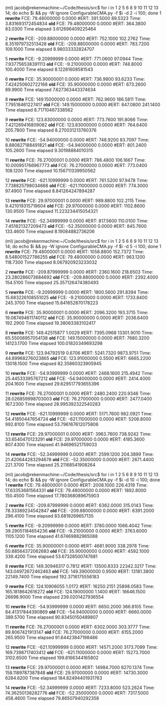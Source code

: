 (ml) jacob@rekenmachine:~/Code/thesis/src$ for i in 1 2 5 6 8 9 10 11 12 13 14; do echo $i && py -W ignore ConfigurableCMA.py -f $i -d 2 -i 100; done
1
**rewrite**
FCE:    79.48000000         0.0000
#ERT:      391.5000         89.5323
Time:    3.831693172454834
**old**
FCE:    79.48000000         0.0000
#ERT:      364.3800         83.0300
Time elapsed 3.612696409225464

2
**rewrite**
FCE:    -209.88000000       0.0000
#ERT:      752.1000        102.2762
Time:    8.351979732513428
**old**
FCE:    -209.88000000       0.0000
#ERT:      783.7200        109.1000
Time elapsed 8.98033332824707

5
**rewrite**
FCE:    -9.20999999         0.0000
#ERT:      771.0600         97.0944
Time:    7.937756538391113
**old**
FCE:    -9.21000000         0.0000
#ERT:      748.8000        100.4000
Time elapsed 8.12281608581543

6
**rewrite**
FCE:    35.90000001         0.0000
#ERT:      736.9800         93.6233
Time:    7.424250602722168
**old**
FCE:    35.90000000         0.0000
#ERT:      673.2600         89.9900
Time elapsed 7.627363443374634

8
**rewrite**
FCE:    149.15000000        0.0000
#ERT:      762.9600        186.5811
Time:    7.79518461227417
**old**
FCE:    149.15000000        0.0000
#ERT:      847.0800        241.1400
Time elapsed 8.71710467338562

9
**rewrite**
FCE:    123.83000000        0.0000
#ERT:      773.7600        191.8066
Time:    7.421269416809082
**old**
FCE:    123.83000000        0.0000
#ERT:      764.6400        205.7800
Time elapsed 8.270031213760376

10
**rewrite**
FCE:    -54.94000000        0.0000
#ERT:      748.9200         83.7097
Time:    8.880827188491821
**old**
FCE:    -54.94000000        0.0000
#ERT:      801.2400        105.2600
Time elapsed 9.30198884010315

11
**rewrite**
FCE:    76.27000001         0.0000
#ERT:      786.4800        106.1667
Time:    10.000951766967773
**old**
FCE:    76.27000000         0.0000
#ERT:      773.0400        108.1200
Time elapsed 10.156711339950562

12
**rewrite**
FCE:    -621.10999999       0.0000
#ERT:      761.5200         97.9478
Time:    7.738825798034668
**old**
FCE:    -621.11000000       0.0000
#ERT:      774.3000         97.4900
Time elapsed 8.841264247894287

13
**rewrite**
FCE:    29.97000001         0.0000
#ERT:      989.8800        102.2115
Time:    9.421019315719604
**old**
FCE:    29.97000000         0.0000
#ERT:     1102.8600        130.9500
Time elapsed 11.223234415054321

14
**rewrite**
FCE:    -52.34999999        0.0000
#ERT:      817.5600        110.0100
Time:    7.451821327209473
**old**
FCE:    -52.35000000        0.0000
#ERT:      845.7600        133.4600
Time elapsed 8.19084882736206

(ml) jacob@rekenmachine:~/Code/thesis/src$ for i in 1 2 5 6 8 9 10 11 12 13 14; do echo $i && py -W ignore ConfigurableCMA.py -f $i -d 5 -i 100; done
1
**rewrite**
FCE:    79.48000001         0.0000
#ERT:     1058.8800        152.7372
Time:    8.548001527786255
**old**
FCE:    79.48000000         0.0000
#ERT:      963.1200        118.7300
Time elapsed 8.067920923233032

2
**rewrite**
FCE:    -209.87999999       0.0000
#ERT:     2360.1600        218.6503
Time:    23.280286073684692
**old**
FCE:    -209.88000000       0.0000
#ERT:     2392.4000        154.5100
Time elapsed 25.357126474380493

5
**rewrite**
FCE:    -9.20999999         0.0000
#ERT:     1800.5600        291.8394
Time:    15.683226108551025
**old**
FCE:    -9.21000000         0.0000
#ERT:     1733.8400        245.3700
Time elapsed 15.841652870178223

6
**rewrite**
FCE:    35.90000001         0.0000
#ERT:     2096.3200        193.3715
Time:    19.087494611740112
**old**
FCE:    35.90000000         0.0000
#ERT:     2036.6400        192.2900
Time elapsed 19.38063383102417

8
**rewrite**
FCE:    149.42515877        1.0029
#ERT:     7395.0968      13301.9010
Time:    65.55006957054138
**old**
FCE:    149.15000000        0.0000
#ERT:     7680.3200      14123.1700
Time elapsed 100.01820349693298

9
**rewrite**
FCE:    123.94792519        0.6706
#ERT:     5241.7320       9873.9751
Time:    44.89968276023865
**old**
FCE:    123.91000000        0.5500
#ERT:     6665.2200      13018.1500
Time elapsed 82.35860323905945

10
**rewrite**
FCE:    -54.93999999        0.0000
#ERT:     2468.1600        215.4942
Time:    25.44533395767212
**old**
FCE:    -54.94000000        0.0000
#ERT:     2414.4000        204.1600
Time elapsed 29.629517793655396

11
**rewrite**
FCE:    76.27000001         0.0000
#ERT:     2480.2400        220.9346
Time:    28.026859998703003
**old**
FCE:    76.27000000         0.0000
#ERT:     2477.0400        167.2300
Time elapsed 28.995392322540283

12
**rewrite**
FCE:    -621.10999999       0.0000
#ERT:     5171.7600        982.0921
Time:    54.41850447654724
**old**
FCE:    -621.11000000       0.0000
#ERT:     5206.8000        992.8100
Time elapsed 53.796167612075806

13
**rewrite**
FCE:    29.97000001         0.0000
#ERT:     3963.7600        738.9242
Time:    33.6540470123291
**old**
FCE:    29.97000000         0.0000
#ERT:     4185.3600        807.4300
Time elapsed 41.94696521759033

14
**rewrite**
FCE:    -52.34999999        0.0000
#ERT:     2599.1200        204.3899
Time:    21.420644283294678
**old**
FCE:    -52.35000000        0.0000
#ERT:     2671.4400        221.3700
Time elapsed 25.21168541908264

(ml) jacob@rekenmachine:~/Code/thesis/src$ for i in 1 2 5 6 8 9 10 11 12 13 14; do echo $i && py -W ignore ConfigurableCMA.py -f $i -d 10 -i 100; done
1
**rewrite**
FCE:    79.48000001         0.0000
#ERT:     2008.1000        226.4319
Time:    17.63353681564331
**old**
FCE:    79.48000000         0.0000
#ERT:     1892.8000        150.4500
Time elapsed 17.780368089675903

2
**rewrite**
FCE:    -209.87999999       0.0000
#ERT:     6362.0000        315.0143
Time:    78.33389234542847
**old**
FCE:    -209.88000000       0.0000
#ERT:     6391.2000        296.4100
Time elapsed 83.6819269657135

5
**rewrite**
FCE:    -9.20999999         0.0000
#ERT:     3780.0000       1066.4042
Time:    39.29051184654236
**old**
FCE:    -9.21000000         0.0000
#ERT:     3763.6000       1105.1200
Time elapsed 41.67469882965088

6
**rewrite**
FCE:    35.90000001         0.0000
#ERT:     4681.9000        338.2978
Time:    50.88564372062683
**old**
FCE:    35.90000000         0.0000
#ERT:     4592.1000        339.4200
Time elapsed 53.67328500747681

8
**rewrite**
FCE:    149.30946317        0.7812
#ERT:    13500.8333      22342.3217
Time:    143.04972672462463
**old**
FCE:    149.39000000        0.9500
#ERT:    13181.3800      22149.7400
Time elapsed 192.3716175556183

9
**rewrite**
FCE:    124.10906055        1.0172
#ERT:    16250.2151      25898.0583
Time:    165.1818642616272
**old**
FCE:    124.19000000        1.1400
#ERT:    16646.1500      26698.9000
Time elapsed 239.0201427936554

10
**rewrite**
FCE:    -54.93999999        0.0000
#ERT:     6650.2000        366.8105
Time:    84.41317844390869
**old**
FCE:    -54.94000000        0.0000
#ERT:     6660.0000        389.5700
Time elapsed 90.83450150489807

11
**rewrite**
FCE:    76.27000001         0.0000
#ERT:     6302.0000        303.3777
Time:    89.8067421913147
**old**
FCE:    76.27000000         0.0000
#ERT:     6155.2000        265.9500
Time elapsed 91.64423847198486

12
**rewrite**
FCE:    -621.10999999       0.0000
#ERT:    14571.2000       3173.7099
Time:    169.7398717403412
**old**
FCE:    -621.11000000       0.0000
#ERT:    15273.7000       3102.6500
Time elapsed 199.8166344165802

13
**rewrite**
FCE:    29.97000001         0.0000
#ERT:    14984.7000       8270.1374
Time:    158.1189787387848
**old**
FCE:    29.97000000         0.0000
#ERT:    14730.3000       6284.6200
Time elapsed 184.82494401931763

14
**rewrite**
FCE:    -52.34999999        0.0000
#ERT:     7233.8000        523.2624
Time:    74.36250138282776
**old**
FCE:    -52.35000000        0.0000
#ERT:     7317.5000        458.4600
Time elapsed 79.86507940292358